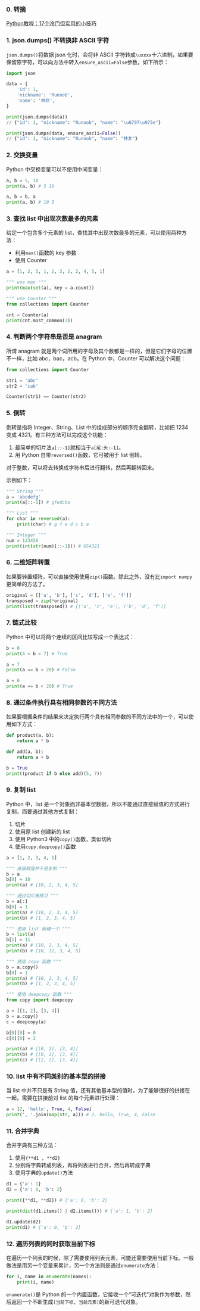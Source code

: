 ### 0. 转摘

[Python教程：17个冷门但实用的小技巧](https://zhuanlan.zhihu.com/p/42171409)

### 1. json.dumps() 不转换非 ASCII 字符

`json.dumps()`将数据 json 化时，会将非 ASCII 字符转成`\uxxxx`十六进制，如果要保留原字符，可以向方法中转入`ensure_ascii=False`参数，如下所示：

```Python
import json

data = {
    'id': 1,
    'nickname': 'Runoob',
    'name': '林非',
}

print(json.dumps(data))
// {"id": 1, "nickname": "Runoob", "name": "\u6797\u975e"}

print(json.dumps(data, ensure_ascii=False))
// {"id": 1, "nickname": "Runoob", "name": "林非"}
```

### 2. 交换变量

Python 中交换变量可以不使用中间变量：

```Python
a, b = 5, 10
print(a, b) # 5 10

a, b = b, a
print(a, b) # 10 5
```

### 3. 查找 list 中出现次数最多的元素

给定一个包含多个元素的 list，查找其中出现次数最多的元素，可以使用两种方法：

* 利用`max()`函数的 key 参数
* 使用 Counter

```Python
a = [1, 2, 3, 1, 2, 3, 2, 2, 4, 5, 1]

""" use max """
print(max(set(a), key = a.count))

""" use Counter """
from collections import Counter

cnt = Counter(a)
print(cnt.most_common(3))
```

### 4. 判断两个字符串是否是 anagram

所谓 anagram 就是两个词所用的字母及其个数都是一样的，但是它们字母的位置不一样，比如 abc，bac，acb。在 Python 中，Counter 可以解决这个问题：

```Python
from collections import Counter

str1 = 'abc'
str2 = 'cab'

Counter(str1) == Counter(str2)
```

### 5. 倒转

倒转是指将 Integer、String、List 中的组成部分的顺序完全翻转，比如把 1234 变成 4321。有三种方法可以完成这个功能：

1. 最简单的切片法`a[::-1]`就相当于`a[尾:头:-1]`。
2. 用 Python 自带`reversed()`函数，它可被用于 list 倒转。

对于整数，可以将去转换成字符串后进行翻转，然后再翻转回来。

示例如下：

```Python
""" String """
a = 'abcdefg'
print(a[::-1]) # gfedcba

""" List """
for char in reversed(a):
    print(char) # g f e d c b a

""" Integer """
num = 123456
print(int(str(num)[::-1])) # 654321
```

### 6. 二维矩阵转置

如果要转置矩阵，可以直接使用使用`zip()`函数。除此之外，没有比`import numpy`更简单的方法了。

```Python
original = [['a', 'b'], ['c', 'd'], ['e', 'f']]
transposed = zip(*original)
print(list(transposed)) # [('a', 'c', 'e'), ('b', 'd', 'f')]
```

### 7. 链式比较

Python 中可以将两个连续的区间比较写成一个表达式：

```Python
b = 6
print(4 < b < 7) # True

a = 7
print(a == b < 20) # False

a = 6
print(a == b < 20) # True
```

### 8. 通过条件执行具有相同参数的不同方法

如果要根据条件的结果来决定执行两个具有相同参数的不同方法中的一个，可以使用如下方式：

```Python
def product(a, b):
    return a * b

def add(a, b):
    return a + b

b = True
print((product if b else add)(5, 7))
```

### 9. 复制 list

Python 中，list 是一个对象而非基本型数据，所以不能通过直接赋值的方式进行复制，而要通过其他方式复制：

1. 切片
2. 使用原 list 创建新的 list
3. 使用 Python3 中的`copy()`函数，类似切片
4. 使用`copy.deepcopy()`函数

```Python
a = [1, 2, 3, 4, 5]

""" 直接赋值并不是复制 """
b = a
b[0] = 10
print(a) # [10, 2, 3, 4, 5]

""" 通过切片来拷贝 """
b = a[:]
b[0] = 1
print(a) # [10, 2, 3, 4, 5]
print(b) # [1, 2, 3, 4, 5]

""" 使用 list 新建一个 """
b = list(a)
b[1] = 11
print(a) # [10, 2, 3, 4, 5]
print(b) # [10, 11, 3, 4, 5]

""" 使用 copy 函数 """
b = a.copy()
b[0] = 1
print(a) # [10, 2, 3, 4, 5]
print(b) # [1, 2, 3, 4, 5]

""" 使用 deepcopy 函数 """
from copy import deepcopy

a = [[1, 2], [3, 4]]
b = a.copy()
c = deepcopy(a)

b[0][0] = 0
c[0][0] = 2

print(a) # [[0, 2], [3, 4]]
print(b) # [[0, 2], [3, 4]]
print(c) # [[2, 2], [3, 4]]
```

### 10. list 中有不同类别的基本型的拼接

当 list 中并不只是有 String 值，还有其他基本型的值时，为了能够很好的拼接在一起，需要在拼接前对 list 的每个元素进行处理：

```Python
a = [2, 'hello', True, 4, False]
print(', '.join(map(str, a))) # 2, hello, True, 4, False
```

### 11. 合并字典

合并字典有三种方法：

1. 使用`{**d1 , **d2}`
2. 分别将字典转成列表，再将列表进行合并，然后再转成字典
3. 使用字典的`update()`方法

```Python
d1 = {'a': 1}
d2 = {'a': 0, 'b': 2}

print({**d1, **d2}) # {'a': 0, 'b': 2}

print(dict(d1.items() | d2.items())) # {'a': 1, 'b': 2}

d1.update(d2)
print(d1) # {'a': 0, 'b': 2}
```

### 12. 遍历列表的同时获取当前下标

在遍历一个列表的时候，除了需要使用列表元素，可能还需要使用当前下标。一般做法是用另一个变量来累计，另一个方法则是通过`enumerate`方法：

```Python
for i, name in enumerate(names):
    print(i, name)
```

`enumerate()`是 Python 的一个内置函数，它接收一个“可迭代”对象作为参数，然后返回一个不断生成`(当前下标, 当前元素)`的新可迭代对象。



